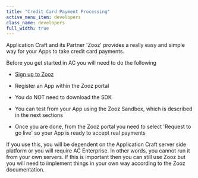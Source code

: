 ```yaml
---
title: "Credit Card Payment Processing"
active_menu_item: developers
class_name: developers
full_width: true
---
```



Application Craft and its Partner 'Zooz' provides a really easy and simple way for your Apps to take credit card payments.

Before you get started in AC you will need to do the following

 - [Sign up to Zooz](https://app.zooz.com/portal/signup.jsp)

 - Register an App within the Zooz portal

 - You do NOT need to download the SDK

 - You can test from your App using the Zooz Sandbox, which is described in the next sections

 - Once you are done, from the Zooz portal you need to select 'Request to go live' so your App is ready to accept real payments

If you use this, you will be dependent on the Application Craft server side platform or you will require AC Enterprise. In other words, you cannot run it from your own servers. If this is important then you can still use Zooz but you will need to implement things in your own way according to the Zooz documentation.

